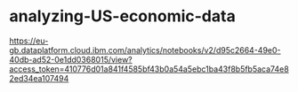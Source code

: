 # analyzing-US-economic-data
https://eu-gb.dataplatform.cloud.ibm.com/analytics/notebooks/v2/d95c2664-49e0-40db-ad52-0e1dd0368015/view?access_token=410776d01a841f4585bf43b0a54a5ebc1ba43f8b5fb5aca74e82ed34ea107494
